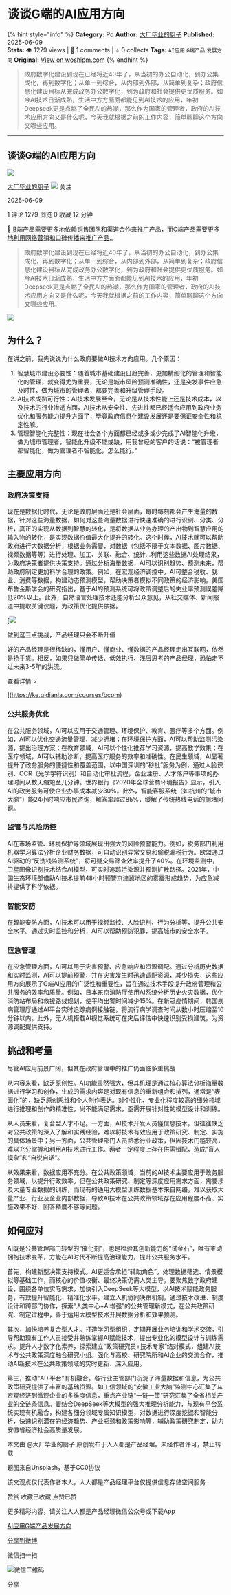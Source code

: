 # 谈谈G端的AI应用方向
{% hint style="info" %}
**Category:** Pd
**Author:** [大厂毕业的厨子](https://www.woshipm.com/u/1581696)
**Published:** 2025-06-09  
**Stats:** 👁️ 1279 views | 💬 1 comments | ⭐ 0 collects
**Tags:** `AI应用` `G端产品` `发展方向`
**Original:** [View on woshipm.com](https://www.woshipm.com/pd/6225870.html)
{% endhint %}
> 政府数字化建设到现在已经将近40年了，从当初的办公自动化，到办公集成化，再到数字化；从单一到综合，从内部到外部，从简单到复杂；政府信息化建设目标从完成政务办公数字化，到为政府和社会提供更优质服务。如今AI技术日渐成熟，生活中方方面面都能见到AI技术的应用，年初Deepseek更是点燃了全民AI的热潮，那么作为国家的管理者，政府的AI技术应用方向又是什么呢，今天我就根据之前的工作内容，简单聊聊这个方向又哪些应用。

---

## 谈谈G端的AI应用方向

[![](https://static.woshipm.com/view/woshipm_api_def_20240520090943_4678.jpg?imageView2/1/w/72/h/72/q/100)](https://www.woshipm.com/u/1581696)

[大厂毕业的厨子](https://www.woshipm.com/u/1581696) ![](https://static.woshipm.com/tag/1101_1@2x.png) 关注

2025-06-09

1 评论 1279 浏览 0 收藏 12 分钟

[🔗 B端产品需要更多地依赖销售团队和渠道合作来推广产品，而C端产品需要更多地利用网络营销和口碑传播来推广产品..](https://ke.qidianla.com/courses/bcpm)

> 政府数字化建设到现在已经将近40年了，从当初的办公自动化，到办公集成化，再到数字化；从单一到综合，从内部到外部，从简单到复杂；政府信息化建设目标从完成政务办公数字化，到为政府和社会提供更优质服务。如今AI技术日渐成熟，生活中方方面面都能见到AI技术的应用，年初Deepseek更是点燃了全民AI的热潮，那么作为国家的管理者，政府的AI技术应用方向又是什么呢，今天我就根据之前的工作内容，简单聊聊这个方向又哪些应用。

![](https://image.woshipm.com/2023/04/13/7f38f464-d9df-11ed-8d63-00163e0b5ff3.jpg)

## 为什么？

在讲之前，我先说说为什么政府要做AI技术方向应用。几个原因：

1.  智慧城市建设必要性：随着城市基础建设日趋完善，更加精细化的管理和智能化的管理，就变得尤为重要，无论是城市风险预测准确性，还是突发事件应急及时性，做为城市的管理者，都要完善和升级管理手段。
2.  AI技术成熟可行性：AI技术发展至今，无论是从技术性能上还是技术成本，以及技术的行业渗透方面，AI技术从安全性、先进性都已经适合应用到政府业务优化和服务能力提升方面了，毕竟政府信息化建设发展还是要保证安全性和稳定性嘛。
3.  管理智能化完整性：现在社会各个方面都已经或多或少完成了AI智能化升级，做为城市管理者，智能化升级不能或缺，用我曾经的客户的话说：“被管理者都智能化，做为管理者不智能化，怎么能行。”

## 主要应用方向

### 政府决策支持

现在是数据化时代，无论是政府层面还是社会层面，每时每刻都会产生海量的数据，针对这些海量数据，如何对这些海量数据进行快速准确的进行识别、分类、分析，真正的实现从数据到智慧的转化，是将数据从业务办理的产出物到智慧应用的输入物的转化，是实现数据价值最大化提升的转化。这个时候，AI技术就可以帮助政府进行大数据分析，根据业务需要，对数据（包括不限于文本数据、图片数据、视频数据等等）进行处理、加工、关联、融合、统计…利用这些数据AI处理结果，为政府决策者提供决策支持。通过分析海量数据，AI可以识别趋势、预测未来，帮助政府制定更加科学合理的政策‌。例如，在宏观经济调控中，AI可整合税收、就业、消费等数据，构建动态预测模型，帮助决策者模拟不同政策的经济影响。美国布鲁金斯学会的研究指出，基于AI的预测系统可将政策调整后的失业率预测误差降低20%以上。此外，自然语言处理技术还能分析公众意见，从社交媒体、新闻报道中提取关键议题，为政策优化提供依据。

[![](https://image.woshipm.com/2023/07/27/1788a218-2c7f-11ee-b91f-00163e0b5ff3.png)

做到这三点挑战，产品经理只会不断升值

好的产品经理是很稀缺的，懂用户、懂商业、懂数据的产品经理走出互联网，依然是抢手货。相反，如果只做简单传话、低效执行、浅层思考的产品经理，恐怕走不过未来3-5年的洪流。

查看详情 >

](https://ke.qidianla.com/courses/bcpm)

### 公共服务优化‌

在公共服务领域，AI可以应用于交通管理、环境保护、教育、医疗等多个方面。例如，AI可以优化交通流量管理，减少拥堵；在环境保护方面，AI可以帮助监测污染源，提出治理方案；在教育领域，AI可以个性化推荐学习资源，提高教学效果；在医疗领域，AI可以辅助诊断，提高医疗服务的效率和准确性‌。在民生领域，AI显著提升了政务服务的便捷性和覆盖范围。以中国深圳的“秒批”服务为例，通过人脸识别、OCR（光学字符识别）和自动化审批流程，企业注册、人才落户等事项的办理时间从数天缩短至几分钟。世界银行《2020年全球营商环境报告》显示，引入AI的政务服务可使企业办事成本减少30%。此外，智能客服系统（如杭州的“城市大脑”）能24小时响应市民咨询，解答率超过85%，缓解了传统热线电话的拥堵问题。

### 监管与风险防控

AI在市场监管、环境保护等领域展现出强大的风险预警能力。例如，税务部门利用机器学习算法分析企业财务数据，可自动识别异常交易和偷税漏税行为。欧盟通过AI驱动的“反洗钱监测系统”，将可疑交易筛查效率提升了40%。在环境监测中，卫星图像识别技术结合AI模型，可实时追踪污染源并预测扩散路径。2021年，中国生态环境部借助AI技术提前48小时预警京津冀地区的雾霾形成趋势，为应急减排提供了科学依据。

### 智能安防

在智能安防方面，AI技术可以用于视频监控、人脸识别、行为分析等，提升公共安全水平。通过实时监控和分析，AI可以帮助预防犯罪，提高城市的安全水平‌。

### 应急管理

在应急管理方面，AI可以用于灾害预警、应急响应和资源调配。通过分析历史数据和实时监测，AI可以提前预警，并在灾害发生时迅速调配资源，减少损失‌，这些应用方向展示了G端AI应用的广泛性和重要性，旨在通过技术手段提升政府管理和公共服务的效率和质量。例如，日本东京消防厅使用AI系统分析历史火灾数据，优化消防站布局和救援路线规划，使平均出警时间减少15%。在新冠疫情期间，韩国疾病管理厅通过AI平台实时追踪病例接触链，将流行病学调查时间从数小时压缩至10分钟以内。此外，无人机搭载AI视觉系统可在灾后评估中快速识别受损建筑，为资源调配提供支持。

## 挑战和考量

尽管AI应用前景广阔，但其在政府管理中的推广仍面临多重挑战

从内容来看，缺乏原创性。AI功能虽然强大，但其机理是通过核心算法分析海量数据进行学习和创作，生成的需求内容是对现有信息的重新组合和排列，通常是“表面化”的，缺乏原创思维和个人创作表达。对个性化、专业化程度较高的细分领域进行推理和创作的精准性，尚不能满足需求，亟需开展针对性的模型设计和训练。

从人员来看，复合型人才不足。一方面，AI技术开发人员懂信息技术，但往往缺乏对公共政策的深入了解和实践经验，难以将技术有效应用于政策研究、制定、实施的具体场景中；另一方面，公共管理部门人员熟悉行业政策，但因技术门槛较高，难以充分掌握和利用AI技术进行工作。两者一定程度上存在供需错配，造成“盲人摸象”和“自说自话”。

从效果来看，数据应用不充分。在公共政策领域，当前的AI技术主要应用于政务服务领域，以提升行政效率。但在公共政策研究、制定等深度应用需求方面，需要涉及大量专业数据的训练，而现有的通用大模型训练数据基本来自网络，难以获取大量产业、行业及企业内部数据，导致AI技术在公共政策领域存在应用程度不高、实施效果不好、回答精度不够等问题。

## 如何应对

AI既是公共管理部门转型的“催化剂”，也是检验其创新能力的“试金石”，唯有主动拥抱技术变革，方能在AI时代不断提高治理能力，提升公共服务水平。

首先，构建新型决策支持模式。AI更适合承担“辅助角色”，处理数据筛选、情景模拟等基础工作，而核心的价值权衡、最终决策仍需人类主导。要聚焦数字政府建设，围绕各单位实际需求，加快引入DeepSeek等大模型，以AI技术赋能政务服务，有效提升智能化、精准化水平。建立人机协同决策机制，通过技术改进、制度设计和跨部门协作，探索“人类中心+AI增强”的公共管理新模式，在公共政策研究、制定过程中，善于运用大模型技术开展数据分析和效果预测。

其次，加快培养复合型人才。打造学习型组织，定期开展业务培训和学术交流，引导帮助现有工作人员接受并熟练掌握AI赋能技术，提出专业化的模型设计与训练需求。提升人才数字化素养，探索建立“政策研究员+技术专家”结对模式，组建AI技术与公共政策深度融合研究小组。强化与高校、研究院所和AI企业的交流合作，推动AI新技术在公共政策领域的实时更新、深入应用。

第三，推动“AI+平台”有机融合。各行业主管部门沉淀了海量数据和信息，为公共政策研究提供了丰富的基础资源。如工信领域的“安徽工业大脑”监测中心汇集了从宏观经济到微观企业的多维度信息，重点产业链“一链一策”研究汇集了全省相关产业的全链条信息。要结合DeepSeek等大模型的强大推理分析能力，与现有平台系统实现有机融合，构建各细分领域专属知识模型，对数据进行深度挖掘和智能分析，快速识别潜在的经济趋势、产业瓶颈和政策影响等，辅助政策研究制定，助力安徽省经济社会高质量发展。

本文由 @大厂毕业的厨子 原创发布于人人都是产品经理。未经作者许可，禁止转载

题图来自Unsplash，基于CC0协议

该文观点仅代表作者本人，人人都是产品经理平台仅提供信息存储空间服务

赞赏 收藏已收藏 点赞已赞

更多精彩内容，请关注人人都是产品经理微信公众号或下载App

[AI应用](https://www.woshipm.com/tag/ai%e5%ba%94%e7%94%a8)[G端产品](https://www.woshipm.com/tag/g%e7%ab%af%e4%ba%a7%e5%93%81)[发展方向](https://www.woshipm.com/tag/%e5%8f%91%e5%b1%95%e6%96%b9%e5%90%91)

[分享到微博](https://service.weibo.com/share/share.php?appkey=2775287854&title=谈谈G端的AI应用方向&url=https://www.woshipm.com/pd/6225870.html&pic=https://image.woshipm.com/2023/04/13/7f38f464-d9df-11ed-8d63-00163e0b5ff3.jpg)

微信扫一扫

![微信二维码](https://api.pwmqr.com/qrcode/create/?url=https://www.woshipm.com/pd/6225870.html)

分享